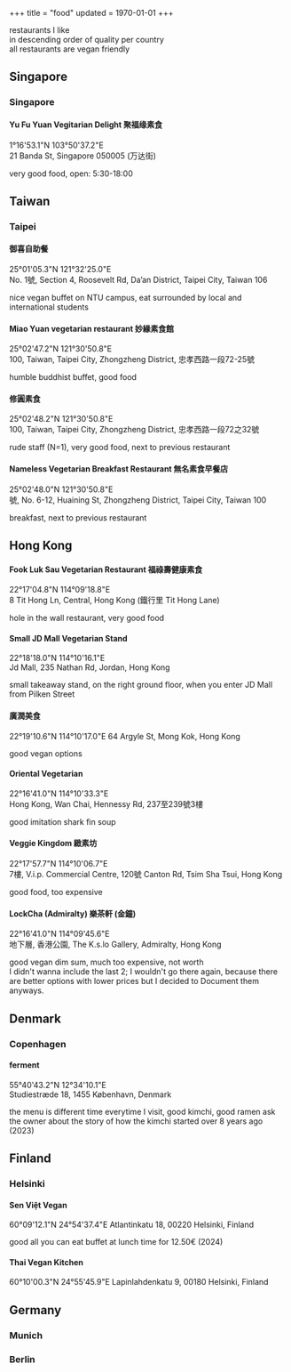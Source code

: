 +++
title = "food"
updated = 1970-01-01
+++

restaurants I like \
in descending order of quality per country \
all restaurants are vegan friendly

## Singapore

### Singapore

#### Yu Fu Yuan Vegitarian Delight 聚福缘素食

1°16'53.1"N 103°50'37.2"E \
21 Banda St, Singapore 050005 (万达街)

very good food, open: 5:30-18:00

## Taiwan

### Taipei

#### 御喜自助餐

25°01'05.3"N 121°32'25.0"E \
No. 1號, Section 4, Roosevelt Rd, Da’an District, Taipei City, Taiwan 106

nice vegan buffet on NTU campus, eat surrounded by local and international students

#### Miao Yuan vegetarian restaurant 妙緣素食館

25°02'47.2"N 121°30'50.8"E \
100, Taiwan, Taipei City, Zhongzheng District, 忠孝西路一段72-25號

humble buddhist buffet, good food

#### 修圓素食

25°02'48.2"N 121°30'50.8"E \
100, Taiwan, Taipei City, Zhongzheng District, 忠孝西路一段72之32號

rude staff (N=1), very good food, next to previous restaurant

#### Nameless Vegetarian Breakfast Restaurant 無名素食早餐店

25°02'48.0"N 121°30'50.8"E \
號, No. 6-12, Huaining St, Zhongzheng District, Taipei City, Taiwan 100

breakfast, next to previous restaurant

## Hong Kong

#### Fook Luk Sau Vegetarian Restaurant 福祿壽健康素食

22°17'04.8"N 114°09'18.8"E \
8 Tit Hong Ln, Central, Hong Kong (鐵行里 Tit Hong Lane)

hole in the wall restaurant, very good food

#### Small JD Mall Vegetarian Stand

22°18'18.0"N 114°10'16.1"E \
Jd Mall, 235 Nathan Rd, Jordan, Hong Kong

small takeaway stand, on the right ground floor, when you enter JD Mall from Pilken Street

#### 廣潤美食

22°19'10.6"N 114°10'17.0"E
64 Argyle St, Mong Kok, Hong Kong

good vegan options

#### Oriental Vegetarian

22°16'41.0"N 114°10'33.3"E \
Hong Kong, Wan Chai, Hennessy Rd, 237至239號3樓

good imitation shark fin soup

#### Veggie Kingdom 緻素坊

22°17'57.7"N 114°10'06.7"E \
7樓, V.i.p. Commercial Centre, 120號 Canton Rd, Tsim Sha Tsui, Hong Kong

good food, too expensive

#### LockCha (Admiralty) 樂茶軒 (金鐘)

22°16'41.0"N 114°09'45.6"E \
地下層, 香港公園, The K.s.lo Gallery, Admiralty, Hong Kong

good vegan dim sum, much too expensive, not worth \
I didn't wanna include the last 2; I wouldn't go there again,
because there are better options with lower prices but I decided to Document them anyways.

## Denmark

### Copenhagen

#### ferment

55°40'43.2"N 12°34'10.1"E \
Studiestræde 18, 1455 København, Denmark

the menu is different time everytime I visit, good kimchi, good ramen
ask the owner about the story of how the kimchi started over 8 years ago (2023)

## Finland

### Helsinki

#### Sen Việt Vegan

60°09'12.1"N 24°54'37.4"E
Atlantinkatu 18, 00220 Helsinki, Finland

good all you can eat buffet at lunch time for 12.50€ (2024)

#### Thai Vegan Kitchen

60°10'00.3"N 24°55'45.9"E
Lapinlahdenkatu 9, 00180 Helsinki, Finland


## Germany

### Munich

### Berlin

